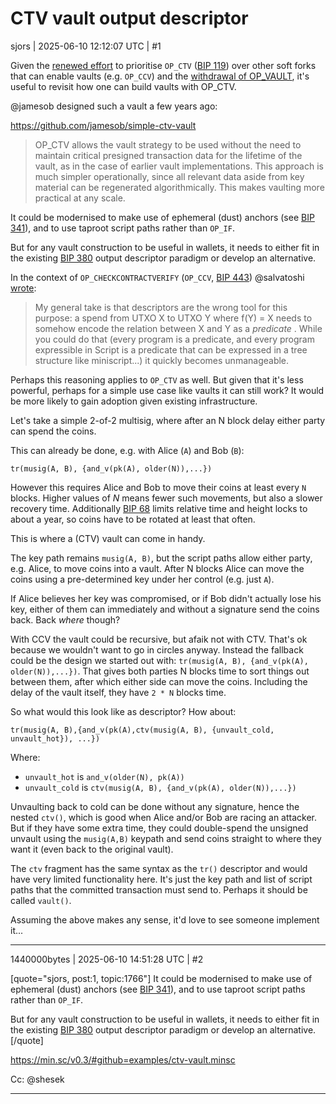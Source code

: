 # CTV vault output descriptor

sjors | 2025-06-10 12:12:07 UTC | #1

Given the [renewed effort](https://groups.google.com/g/bitcoindev/c/KJF6A55DPJ8/m/ZWhVgOm7AQAJ) to prioritise `OP_CTV` ([BIP 119](https://github.com/bitcoin/bips/blob/dbb9617e5f2c3e99d2d07f0b82dbb4ad861ad06e/bip-0119.mediawiki)) over other soft forks that can enable vaults (e.g. `OP_CCV`) and the [withdrawal of OP_VAULT](https://delvingbitcoin.org/t/withdrawing-op-vault-bip-345/1670), it's useful to revisit how one can build vaults with OP_CTV.

@jamesob designed such a vault a few years ago:

https://github.com/jamesob/simple-ctv-vault

> OP_CTV allows the vault strategy to be used without the need to maintain critical presigned transaction data for the lifetime of the vault, as in the case of earlier vault implementations. This approach is much simpler operationally, since all relevant data aside from key material can be regenerated algorithmically. This makes vaulting more practical at any scale.

It could be modernised to make use of ephemeral (dust) anchors (see [BIP 341](https://github.com/bitcoin/bips/blob/dbb9617e5f2c3e99d2d07f0b82dbb4ad861ad06e/bip-0431.mediawiki)), and to use taproot script paths rather than `OP_IF`.

But for any vault construction to be useful in wallets, it needs to either fit in the existing [BIP 380](https://github.com/bitcoin/bips/blob/dbb9617e5f2c3e99d2d07f0b82dbb4ad861ad06e/bip-0380.mediawiki) output descriptor paradigm or develop an alternative.

In the context of `OP_CHECKCONTRACTVERIFY` (`OP_CCV`, [BIP 443](https://github.com/bitcoin/bips/blob/dbb9617e5f2c3e99d2d07f0b82dbb4ad861ad06e/bip-0443.mediawiki)) @salvatoshi [wrote](https://github.com/bitcoin/bips/pull/1793#issuecomment-2749295131):

> My general take is that descriptors are the wrong tool for this purpose: a spend from UTXO X to UTXO Y where f(Y) = X needs to somehow encode the relation between X and Y as a *predicate* . While you could do that (every program is a predicate, and every program expressible in Script is a predicate that can be expressed in a tree structure like miniscript...) it quickly becomes unmanageable.

Perhaps this reasoning applies to `OP_CTV` as well. But given that it's less powerful, perhaps for a simple use case like vaults it can still work? It would be more likely to gain adoption given existing infrastructure.

Let's take a simple 2-of-2 multisig, where after an N block delay either party can spend the coins. 

This can already be done, e.g. with Alice (`A`) and Bob (`B`):

`tr(musig(A, B), {and_v(pk(A), older(N)),...})`

However this requires Alice and Bob to move their coins at least every `N` blocks. Higher values of $N$ means fewer such movements, but also a slower recovery time. Additionally [BIP 68](https://github.com/bitcoin/bips/blob/dbb9617e5f2c3e99d2d07f0b82dbb4ad861ad06e/bip-0068.mediawiki#compatibility) limits relative time and height locks to about a year, so coins have to be rotated at least that often.

This is where a (CTV) vault can come in handy.

The key path remains `musig(A, B)`, but the script paths allow either party, e.g. Alice, to move coins into a vault. After N blocks Alice can move the coins using a pre-determined key under her control (e.g. just `A`).

If Alice believes her key was compromised, or if Bob didn't actually lose his key, either of them can immediately and without a signature send the coins back. Back *where* though?

With CCV the vault could be recursive, but afaik not with CTV. That's ok because we wouldn't want to go in circles anyway. Instead the fallback could be the design we started out with: `tr(musig(A, B), {and_v(pk(A), older(N)),...})`. That gives both parties N blocks time to sort things out between them, after which either side can move the coins. Including the delay of the vault itself, they have `2 * N` blocks time.

So what would this look like as descriptor? How about:

`tr(musig(A, B),{and_v(pk(A),ctv(musig(A, B), {unvault_cold, unvault_hot}), ...})`

Where:
- `unvault_hot` is `and_v(older(N), pk(A))`
- `unvault_cold` is `ctv(musig(A, B), {and_v(pk(A), older(N)),...})`

Unvaulting back to cold can be done without any signature, hence the nested `ctv()`, which is good when Alice and/or Bob are racing an attacker. But if they have some extra time, they could double-spend the unsigned unvault using the `musig(A,B)` keypath and send coins straight to where they want it (even back to the original vault).

The `ctv` fragment has the same syntax as the `tr()` descriptor and would have very limited functionality here. It's just the key path and list of script paths that the committed transaction must send to. Perhaps it should be called `vault()`.

Assuming the above makes any sense, it'd love to see someone implement it...

-------------------------

1440000bytes | 2025-06-10 14:51:28 UTC | #2

[quote="sjors, post:1, topic:1766"]
It could be modernised to make use of ephemeral (dust) anchors (see [BIP 341](https://github.com/bitcoin/bips/blob/dbb9617e5f2c3e99d2d07f0b82dbb4ad861ad06e/bip-0431.mediawiki)), and to use taproot script paths rather than `OP_IF`.

But for any vault construction to be useful in wallets, it needs to either fit in the existing [BIP 380](https://github.com/bitcoin/bips/blob/dbb9617e5f2c3e99d2d07f0b82dbb4ad861ad06e/bip-0380.mediawiki) output descriptor paradigm or develop an alternative.
[/quote]

https://min.sc/v0.3/#github=examples/ctv-vault.minsc

Cc: @shesek

-------------------------

